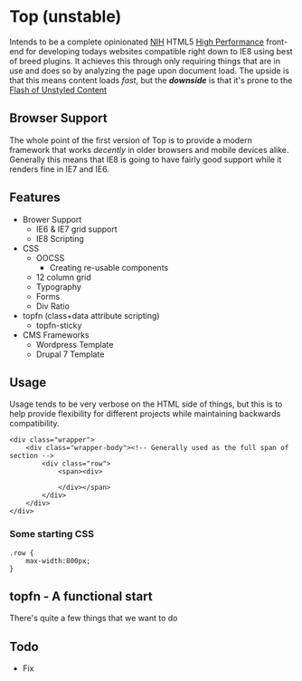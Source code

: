 Top (unstable)
=======

Intends to be a complete opinionated [NIH](http://en.wikipedia.org/wiki/Not_invented_here) HTML5 [High Performance](http://developers.google.com/speed/pagespeed/insights/?url=top.kamris.com) front-end for developing todays websites compatible right down to IE8 using best of breed plugins. It achieves this through only requiring things that are in use and does so by analyzing the page upon document load. The upside is that this means content loads *fast*, but the ***downside*** is that it's prone to the [Flash of Unstyled Content](http://en.wikipedia.org/wiki/Flash_of_unstyled_content)

## Browser Support

The whole point of the first version of Top is to provide a modern framework that works *decently* in older browsers and mobile devices alike. Generally this means that IE8 is going to have fairly good support while it renders fine in IE7 and IE6.

## Features

- Brower Support
    - IE6 & IE7 grid support
    - IE8 Scripting
- CSS
    - OOCSS 
        - Creating re-usable components
    - 12 column grid
    - Typography
    - Forms
    - Div Ratio
- topfn (class+data attribute scripting)
    - topfn-sticky
- CMS Frameworks
    - Wordpress Template
    - Drupal 7 Template

## Usage

Usage tends to be very verbose on the HTML side of things, but this is to help provide flexibility for different projects while maintaining backwards compatibility.

    <div class="wrapper">
        <div class="wrapper-body"><!-- Generally used as the full span of section -->
            <div class="row">
                <span><div>
                    
                </div></span>
            </div>
        </div>
    </div>
    
### Some starting CSS

    .row {
        max-width:800px;
    }

## topfn - A functional start

There's quite a few things that we want to do

## Todo

- Fix